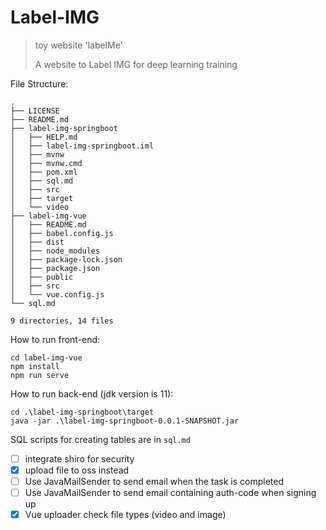 # Label-IMG 
> toy website 'labelMe'
>
> A website to Label IMG for deep learning training

File Structure:

```shell
.
├── LICENSE
├── README.md
├── label-img-springboot
│   ├── HELP.md
│   ├── label-img-springboot.iml
│   ├── mvnw
│   ├── mvnw.cmd
│   ├── pom.xml
│   ├── sql.md
│   ├── src
│   ├── target
│   └── video
├── label-img-vue
│   ├── README.md
│   ├── babel.config.js
│   ├── dist
│   ├── node_modules
│   ├── package-lock.json
│   ├── package.json
│   ├── public
│   ├── src
│   └── vue.config.js
└── sql.md

9 directories, 14 files
```

How to run front-end:

```pow
cd label-img-vue
npm install
npm run serve
```

How to run back-end (jdk version is 11):

```po
cd .\label-img-springboot\target
java -jar .\label-img-springboot-0.0.1-SNAPSHOT.jar
```

SQL scripts for creating tables are in `sql.md`



- [ ] integrate shiro for security
- [x] upload file to oss instead
- [ ] Use JavaMailSender to send email when the task is completed
- [ ] Use JavaMailSender to send email containing auth-code when signing up
- [x] Vue uploader check file types (video and image)
